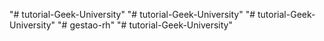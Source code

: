 "# tutorial-Geek-University" 
"# tutorial-Geek-University" 
"# tutorial-Geek-University" 
"# gestao-rh" 
"# tutorial-Geek-University" 

